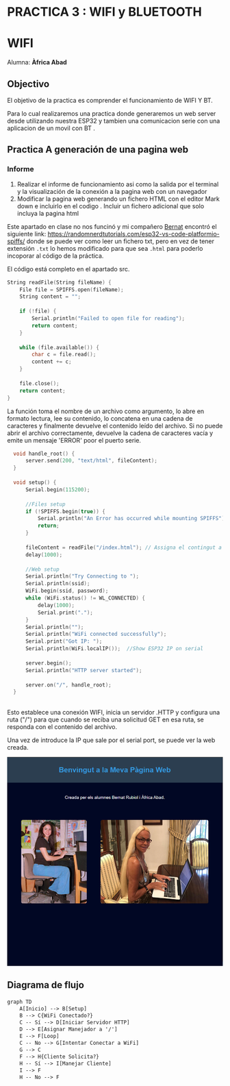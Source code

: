 # PRACTICA 3 : WIFI  y BLUETOOTH 
# WIFI
Alumna: **Àfrica Abad**

## Objectivo
El objetivo de la practica es comprender el funcionamiento de WIFI Y BT.

Para lo cual realizaremos una practica  donde  generaremos un web server desde utilizando 
nuestra ESP32  y tambien  una comunicacion  serie con una aplicacion de un movil con BT .

## Practica A generación de una pagina web  
### Informe
  
  1. Realizar el informe de funcionamiento  asi como la salida por el terminal  y la  visualización de la conexión a la pagina web con un navegador
  2. Modificar la pagina web generando un fichero HTML con  el editor Mark down e incluirlo en el codigo . Incluir un fichero adicional que solo incluya la pagina html 
  
  Este apartado en clase no nos funcinó y mi compañero [Bernat](https://github.com/rubiolbernat) encontró el siguiente link: https://randomnerdtutorials.com/esp32-vs-code-platformio-spiffs/ donde se puede ver como leer un fichero txt, pero en vez de tener extensión  `.txt` lo hemos modificado para que sea `.html` para poderlo incoporar al código de la práctica.

  El código está completo en el apartado src.

  ``` cpp
  String readFile(String fileName) {
      File file = SPIFFS.open(fileName);
      String content = "";

      if (!file) {
          Serial.println("Failed to open file for reading");
          return content;
      }

      while (file.available()) {
          char c = file.read();
          content += c;
      }

      file.close();
      return content;
  }

  ```

  La función toma el nombre de un archivo como argumento, lo abre en formato lectura, lee su contenido, lo concatena en una cadena de caracteres y finalmente devuelve el contenido leído del archivo.
  Si no puede abrir el archivo correctamente, devuelve la cadena de caracteres vacía y emite un mensaje 'ERROR' poor el puerto serie.

  ```cpp
    void handle_root() {
        server.send(200, "text/html", fileContent);
    }

    void setup() {
        Serial.begin(115200);

        //Files setup
        if (!SPIFFS.begin(true)) {
            Serial.println("An Error has occurred while mounting SPIFFS");
            return;
        }

        fileContent = readFile("/index.html"); // Assigna el contingut a la variable global
        delay(1000);

        //Web setup
        Serial.println("Try Connecting to ");
        Serial.println(ssid);
        WiFi.begin(ssid, password);
        while (WiFi.status() != WL_CONNECTED) {
            delay(1000);
            Serial.print(".");
        }
        Serial.println("");
        Serial.println("WiFi connected successfully");
        Serial.print("Got IP: ");
        Serial.println(WiFi.localIP());  //Show ESP32 IP on serial

        server.begin();
        Serial.println("HTTP server started");
        
        server.on("/", handle_root);
    }
    
```

Esto establece una conexión WIFI, inicia un servidor .HTTP y configura una ruta ("/") para que cuando se reciba una solicitud GET en esa ruta, se responda con el contenido del archivo.


Una vez de introduce la IP que sale por el serial port, se puede ver la web creada.

![Nuestra web](Captura.PNG)

## Diagrama de flujo

```mermaid
graph TD
    A[Inicio] --> B[Setup]
    B --> C{WiFi Conectado?}
    C -- Sí --> D[Iniciar Servidor HTTP]
    D --> E[Asignar Manejador a '/']
    E --> F[Loop]
    C -- No --> G[Intentar Conectar a WiFi]
    G --> C
    F --> H{Cliente Solicita?}
    H -- Sí --> I[Manejar Cliente]
    I --> F
    H -- No --> F
```
